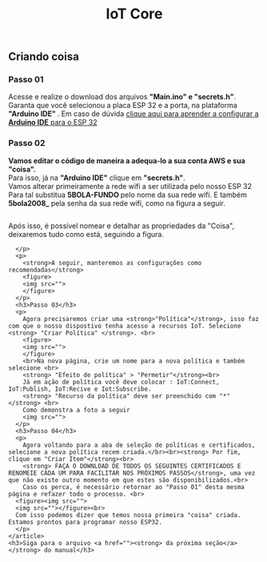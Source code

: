 
<!DOCTYPE html>
<html lang="pt-BR">
<head>
<meta charset="UTF-8">
</head>
<body>
<header>
  <h1>IoT Core</h1>
</header>
<main>
  <section>
    <h2>Criando coisa</h2>
    <article>
      <h3>Passo 01</h3>
      <p>
        Acesse e realize o download dos arquivos <strong>"Main.ino" e "secrets.h"</strong>.<br>
        Garanta que você selecionou a placa ESP 32 e a porta, na plataforma <strong>"Arduino IDE" </strong>. Em caso de dúvida <a href="https://www.youtube.com/watch?v=ROkhP5oWRUU"> clique aqui para aprender a configurar a <strong>Arduino IDE</strong> para o ESP 32</a> <br>
      </p>
    </article>
    <article>
      <h3>Passo 02</h3>
      <p>
       <strong>Vamos editar o código de maneira a adequa-lo a sua conta AWS e sua "coisa".</strong> <br>
        Para isso, já na <strong>"Arduino IDE"</strong> clique em <strong>"secrets.h"</strong>. 
        <br> Vamos alterar primeiramente a rede wifi a ser utilizada pelo nosso ESP 32<br>
        Para tal substitua <strong>5BOLA-FUNDO </strong> pelo nome da sua rede wifi. E também <strong>5bola2008_</strong> pela senha da sua rede wifi, como na figura a seguir.
        <figure>
        <img src="">
        </figure>
        Após isso, é possível nomear e detalhar as propriedades da "Coisa", deixaremos tudo como está, seguindo a figura.
        
      </p>
      <p>
        <strong>A seguir, manteremos as configurações como recomendadas</strong>
        <figure>
        <img src="">
        </figure>
      </p>
      <h3>Passo 03</h3>
      <p>
        Agora precisaremos criar uma <strong>"Política"</strong>, isso faz com que o nosso dispostivo tenha acesso a recursos IoT. Selecione <strong> "Criar Política" </strong>. <br>
        <figure>
        <img src="">
        </figure>
        <br>Na nova página, crie um nome para a nova política e também selecione <br>
        <strong> "Efeito de política" > "Permetir"</strong><br>
        Já em ação de política você deve colocar : IoT:Connect, IoT:Publish, IoT:Recive e Iot:Subscribe.
        <strong> "Recurso da política" deve ser preenchido com "*" </strong> <br>
        Como demonstra a foto a seguir
        <img src="">
      </p>
      <h3>Passo 04</h3>
      <p>
        Agora voltando para a aba de seleção de políticas e certificados, selecione a nova política recem criada.</br><br><strong> Por fim, clique em "Criar Item"</strong><br>
        <strong> FAÇA O DOWNLOAD DE TODOS OS SEGUINTES CERTIFICADOS E RENOMEIE CADA UM PARA FACILITAR NOS PRÓXIMOS PASSOS</strong>, uma vez que não existe outro momento em que estes são disponibilizados.<br>
        Caso os perca, é necessário retornar ao "Passo 01" desta mesma página e refazer todo o processo. <br>
      <figure><img src="">
      <img src=""></figure><br>
      Com isso podemos dizer que temos nossa primeira "coisa" criada. Estamos prontos para programar nosso ESP32.        
      </p>
    </article>
    <h3>Siga para o arquivo <a href=""><strong> da próxima seção</a></strong> do manual</h3>
  </section>
</main>
</body>
</html>


